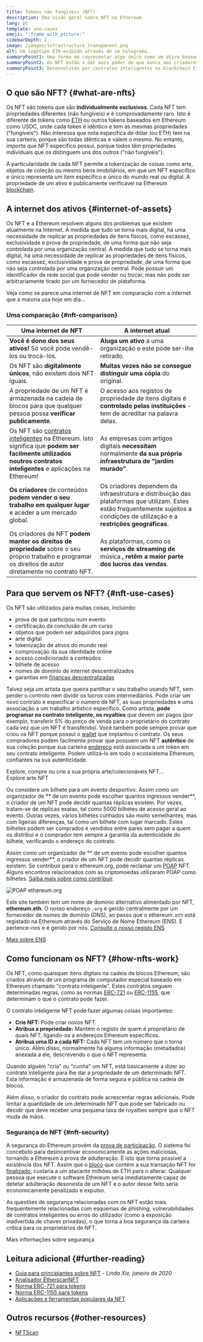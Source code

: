 ```yaml
---
title: Tokens não fungíveis (NFT)
description: Uma visão geral sobre NFT na Ethereum
lang: pt
template: use-cases
emoji: ":frame_with_picture:"
sidebarDepth: 2
image: /images/infrastructure_transparent.png
alt: Um logótipo ETH exibido através de um holograma.
summaryPoint1: Uma forma de representar algo único como um ativo baseado na Ethereum.
summaryPoint2: Os NFT estão a dar mais poder do que nunca aos criadores de conteúdo.
summaryPoint3: Desenvolvido por contratos inteligentes na blockchain Ethereum.
---
```


## O que são NFT? {#what-are-nfts}

Os NFT são tokens que são **individualmente exclusivos**. Cada NFT tem propriedades diferentes (não fungíveis) e é comprovadamente raro. Isto é diferente de tokens como [ETH](/glossary/#ether) ou outros tokens baseados em Ethereum como USDC, onde cada token é idêntico e tem as mesmas propriedades ("fungíveis"). Não interessa que nota específica de dólar (ou ETH) tem na sua carteira, porque são todas idênticas e valem o mesmo. No entanto, _importa_ que NFT específico possui, porque todos têm propriedades individuais que os distinguem uns dos outros ("não fungíveis").

A particularidade de cada NFT permite a tokenização de coisas como arte, objetos de coleção ou mesmo bens imobiliários, em que um NFT específico e único representa um item específico e único do mundo real ou digital. A propriedade de um ativo é publicamente verificável na Ethereum [blockchain](/glossary/#blockchain).

<YouTube id="Xdkkux6OxfM" />

## A internet dos ativos {#internet-of-assets}

Os NFT e a Ethereum resolvem alguns dos problemas que existem atualmente na Internet. À medida que tudo se torna mais digital, há uma necessidade de replicar as propriedades de itens físicos, como escassez, exclusividade e prova de propriedade, de uma forma que não seja controlada por uma organização central. À medida que tudo se torna mais digital, há uma necessidade de replicar as propriedades de itens físicos, como escassez, exclusividade e prova de propriedade, de uma forma que não seja controlada por uma organização central. Pode possuir um identificador de rede social que pode vender ou trocar, mas não pode ser arbitrariamente tirado por um fornecedor de plataforma.

Veja como se parece uma internet de NFT em comparação com a internet que a maioria usa hoje em dia...

### Uma comparação {#nft-comparison}

| Uma internet de NFT                                                                                                                                                                         | A internet atual                                                                                                                                                                   |
| ------------------------------------------------------------------------------------------------------------------------------------------------------------------------------------------- | ---------------------------------------------------------------------------------------------------------------------------------------------------------------------------------- |
| **Você é dono dos seus ativos!** Só você pode vendê-los ou trocá-los.                                                                                                                       | **Aluga um ativo** a uma organização e este pode ser-lhe retirado.                                                                                                                 |
| Os NFT são **digitalmente únicos**, não existem dois NFT iguais.                                                                                                                            | **Muitas vezes não se consegue distinguir uma cópia** do original.                                                                                                                 |
| A propriedade de um NFT é armazenada na cadeia de blocos para que qualquer pessoa possa **verificar publicamente**.                                                                         | O acesso aos registos de propriedade de itens digitais é **controlado pelas instituições** - tem de acreditar na palavra delas.                                                    |
| Os NFT são [contratos inteligentes](/glossary/#smart-contract) na Ethereum. Isto significa que **podem ser facilmente utilizados noutros contratos inteligentes** e aplicações na Ethereum! | As empresas com artigos digitais **necessitam** normalmente **da sua própria infraestrutura de "jardim murado"**.                                                                  |
| **Os criadores** de conteúdos **podem vender o seu trabalho em qualquer lugar** e aceder a um mercado global.                                                                               | Os criadores dependem da infraestrutura e distribuição das plataformas que utilizam. Estes estão frequentemente sujeitos a condições de utilização e a **restrições geográficas**. |
| Os criadores de NFT **podem manter os direitos de propriedade** sobre o seu próprio trabalho e programar os direitos de autor diretamente no contrato NFT.                                  | As plataformas, como os **serviços de streaming de** música **, retêm a maior parte dos lucros das vendas**.                                                                       |

## Para que servem os NFT? {#nft-use-cases}

Os NFT são utilizados para muitas coisas, incluindo:

- prova de que participou num evento
- certificação da conclusão de um curso
- objetos que podem ser adquiridos para jogos
- arte digital
- tokenização de ativos do mundo real
- comprovação da sua identidade online
- acesso condicionado a conteúdos
- bilhete de acesso
- nomes de domínio de internet descentralizados
- garantias em [finanças descentralizadas](/glossary/#defi)

Talvez seja um artista que queira partilhar o seu trabalho usando NFT, sem perder o controlo nem dividir os lucros com intermediários. Pode criar um novo contrato e especificar o número de NFT, as suas propriedades e uma associação a um trabalho artístico específico. Como artista, **pode programar no contrato inteligente, os royalties** que devem ser pagos (por exemplo, transferir 5% do preço de venda para o proprietário do contrato cada vez que um NFT é transferido). Você também pode sempre provar que criou os NFT porque possui o [wallet](/glossary/#wallet) que implantou o contrato. Os seus compradores podem facilmente provar que possuem um NFT **autêntico** de sua coleção porque sua carteira [endereço](/glossary/#address) está associada a um token em seu contrato inteligente. Podem utilizá-lo em todo o ecossistema Ethereum, confiantes na sua autenticidade.

<Alert variant="update" className="mt-8">
<AlertEmoji text=":eyes:"/>
<AlertContent className="justify-between flex-row items-center">
  <div>Explore, compre ou crie a sua própria arte/colecionáveis NFT...</div>
  <ButtonLink href="/dapps/?category=collectibles#explore">
    Explore arte NFT
  </ButtonLink>
</AlertContent>
</Alert>

Ou considere um bilhete para um evento desportivo. Assim como um organizador de ** de um evento pode escolher quantos ingressos vender**, o criador de um NFT pode decidir quantas réplicas existem. Por vezes, tratam-se de réplicas exatas, tal como 5000 bilhetes de acesso geral ao evento. Outras vezes, vários bilhetes cunhados são muito semelhantes, mas com ligeiras diferenças, tal como um bilhete com lugar marcado. Estes bilhetes podem ser comprados e vendidos entre pares sem pagar a quem os distribui e o comprador tem sempre a garantia da autenticidade do bilhete, verificando o endereço do contrato.

Assim como um organizador de ** de um evento pode escolher quantos ingressos vender**, o criador de um NFT pode decidir quantas réplicas existem. Se contribuir para o ethereum.org, pode reclamar um [POAP](/glossary/#poap) NFT. Alguns encontros relacionados com as criptomoedas utilizaram POAP como bilhetes. [Saiba mais sobre como contribuir](/contributing/#poap).

![POAP ethereum.org](./poap.png)

Este site também tem um nome de domínio alternativo alimentado por NFT, **ethereum.eth**. O nosso endereço `.org` é gerido centralmente por um fornecedor de nomes de domínio (DNS), ao passo que o ethereum`.eth` está registado na Ethereum através do Serviço de Nome Ethereum (ENS). E pertence-nos e é gerido por nós. [Consulte o nosso registo ENS](https://app.ens.domains/name/ethereum.eth)

[Mais sobre ENS](https://app.ens.domains)

<Divider />

## Como funcionam os NFT? {#how-nfts-work}

Os NFT, como quaisquer itens digitais na cadeia de blocos Ethereum, são criados através de um programa de computador especial baseado em Ethereum chamado "contrato inteligente". Estes contratos seguem determinadas regras, como as normas [ERC-721](/glossary/#erc-721) ou [ERC-1155](/glossary/#erc-1155), que determinam o que o contrato pode fazer.

O contrato inteligente NFT pode fazer algumas coisas importantes:

- **Crie NFT:** Pode criar novos NFT.
- **Atribua a propriedade:** Mantém o registo de quem é proprietário de quais NFT, ligando-os a endereços Ethereum específicos.
- **Atribua uma ID a cada NFT:** Cada NFT tem um número que o torna único. Além disso, normalmente há alguma informação (metadados) anexada a ele, descrevendo o que o NFT representa.

Quando alguém "cria" ou "cunha" um NFT, está basicamente a dizer ao contrato inteligente para lhe dar a propriedade de um determinado NFT. Esta informação é armazenada de forma segura e pública na cadeia de blocos.

Além disso, o criador do contrato pode acrescentar regras adicionais. Pode limitar a quantidade de um determinado NFT que pode ser fabricado ou decidir que deve receber uma pequena taxa de royalties sempre que o NFT muda de mãos.

### Segurança de NFT {#nft-security}

A segurança do Ethereum provém da [prova de participação](/glossary/#pos). O sistema foi concebido para desincentivar economicamente as ações maliciosas, tornando a Ethereum à prova de adulteração. É isto que torna possível a existência dos NFT. Assim que o [bloco](/glossary/#block) que contém a sua transação NFT for [finalizado](/glossary/#finality), custaria a um atacante milhões de ETH para o alterar. Qualquer pessoa que execute o software Ethereum seria imediatamente capaz de detetar adulteração desonesta de um NFT e o autor desse feito seria economicamente penalizado e expulso.

As questões de segurança relacionadas com os NFT estão mais frequentemente relacionadas com esquemas de phishing, vulnerabilidades de contratos inteligentes ou erros do utilizador (como a exposição inadvertida de chaves privadas), o que torna a boa segurança da carteira crítica para os proprietários de NFT.

<ButtonLink href="/security/">
  Mais informações sobre segurança
</ButtonLink>

## Leitura adicional {#further-reading}

- [Guia para principiantes sobre NFT](https://linda.mirror.xyz/df649d61efb92c910464a4e74ae213c4cab150b9cbcc4b7fb6090fc77881a95d) - _Linda Xie, janeiro de 2020_
- [Analisador EtherscanNFT](https://etherscan.io/nft-top-contracts)
- [Norma ERC-721 para tokens](/developers/docs/standards/tokens/erc-721/)
- [Norma ERC-1155 para tokens](/developers/docs/standards/tokens/erc-1155/)
- [Aplicações e ferramentas populares da NFT](https://www.ethereum-ecosystem.com/blockchains/ethereum/nfts)

## Outros recursos {#other-resources}

- [NFTScan](https://nftscan.com/)

<Divider />

<QuizWidget quizKey="nfts" />
